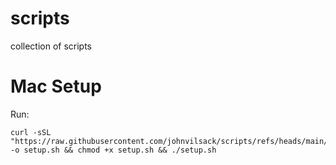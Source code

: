 # scripts
collection of scripts

# Mac Setup
Run:
```
curl -sSL "https://raw.githubusercontent.com/johnvilsack/scripts/refs/heads/main/shell/setup/mac/setup.sh" -o setup.sh && chmod +x setup.sh && ./setup.sh
```